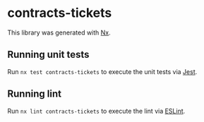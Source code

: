 # contracts-tickets

This library was generated with [Nx](https://nx.dev).

## Running unit tests

Run `nx test contracts-tickets` to execute the unit tests via [Jest](https://jestjs.io).

## Running lint

Run `nx lint contracts-tickets` to execute the lint via [ESLint](https://eslint.org/).
